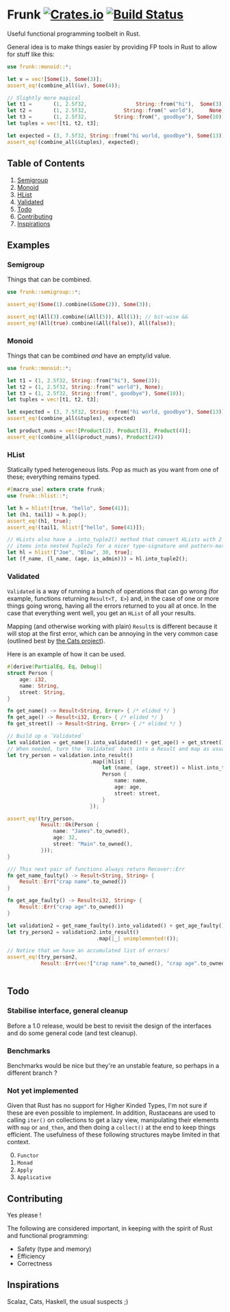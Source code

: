 # Frunk [![Crates.io](https://img.shields.io/crates/v/frunk.svg)](https://crates.io/crates/frunk) [![Build Status](https://travis-ci.org/lloydmeta/frunk.svg?branch=master)](https://travis-ci.org/lloydmeta/frunk)

Useful functional programming toolbelt in Rust.

General idea is to make things easier by providing FP tools in Rust to allow for stuff like this:

```rust
use frunk::monoid::*;

let v = vec![Some(1), Some(3)];
assert_eq!(combine_all(&v), Some(4));

// Slightly more magical
let t1 =       (1, 2.5f32,                String::from("hi"),  Some(3));
let t2 =       (1, 2.5f32,            String::from(" world"),     None);
let t3 =       (1, 2.5f32,         String::from(", goodbye"), Some(10));
let tuples = vec![t1, t2, t3];

let expected = (3, 7.5f32, String::from("hi world, goodbye"), Some(13));
assert_eq!(combine_all(&tuples), expected);
```

## Table of Contents

1. [Semigroup](#semigroup)
2. [Monoid](#monoid)
3. [HList](#hlist)
4. [Validated](#validated)
5. [Todo](#todo)
5. [Contributing](#contributing)
6. [Inspirations](#inspirations)

## Examples

### Semigroup

Things that can be combined.

```rust
use frunk::semigroup::*;

assert_eq!(Some(1).combine(&Some(2)), Some(3));

assert_eq!(All(3).combine(&All(5)), All(1)); // bit-wise && 
assert_eq!(All(true).combine(&All(false)), All(false));
```

### Monoid

Things that can be combined *and* have an empty/id value.

```rust
use frunk::monoid::*;

let t1 = (1, 2.5f32, String::from("hi"), Some(3));
let t2 = (1, 2.5f32, String::from(" world"), None);
let t3 = (1, 2.5f32, String::from(", goodbye"), Some(10));
let tuples = vec![t1, t2, t3];

let expected = (3, 7.5f32, String::from("hi world, goodbye"), Some(13));
assert_eq!(combine_all(&tuples), expected)

let product_nums = vec![Product(2), Product(3), Product(4)];
assert_eq!(combine_all(&product_nums), Product(24))
```

### HList

Statically typed heterogeneous lists. Pop as much as you want from one of these; everything
remains typed.

```rust
#[macro_use] extern crate frunk;
use frunk::hlist::*;

let h = hlist![true, "hello", Some(41)];
let (h1, tail1) = h.pop();
assert_eq!(h1, true);
assert_eq!(tail1, hlist!["hello", Some(41)]);

// HLists also have a .into_tuple2() method that convert HLists with 2 or more 
// items into nested Tuple2s for a nicer type-signature and pattern-matching experience
let hl = hlist!["Joe", "Blow", 30, true];
let (f_name, (l_name, (age, is_admin))) = hl.into_tuple2();
```

### Validated

`Validated` is a way of running a bunch of operations that can go wrong (for example,
functions returning `Result<T, E>`) and, in the case of one or more things going wrong, 
having all the errors returned to you all at once. In the case that everything went well, you get
an `HList` of all your results. 

Mapping (and otherwise working with plain) `Result`s is different because it will 
stop at the first error, which can be annoying in the very common case (outlined 
best by [the Cats project](http://typelevel.org/cats/tut/validated.html)). 

Here is an example of how it can be used.

```rust
#[derive(PartialEq, Eq, Debug)]
struct Person {
    age: i32,
    name: String,
    street: String,
}

fn get_name() -> Result<String, Error> { /* elided */ }
fn get_age() -> Result<i32, Error> { /* elided */ }
fn get_street() -> Result<String, Error> { /* elided */ }

// Build up a `Validated`
let validation = get_name().into_validated() + get_age() + get_street();
// When needed, turn the `Validated` back into a Result and map as usual
let try_person = validation.into_result()
                           .map(|hlist| {
                               let (name, (age, street)) = hlist.into_tuple2();
                               Person {
                                   name: name,
                                   age: age,
                                   street: street,
                               }
                           });

assert_eq!(try_person,
           Result::Ok(Person {
               name: "James".to_owned(),
               age: 32,
               street: "Main".to_owned(),
           }));
}

/// This next pair of functions always return Recover::Err 
fn get_name_faulty() -> Result<String, String> {
    Result::Err("crap name".to_owned())
}

fn get_age_faulty() -> Result<i32, String> {
    Result::Err("crap age".to_owned())
}

let validation2 = get_name_faulty().into_validated() + get_age_faulty();
let try_person2 = validation2.into_result()
                             .map(|_| unimplemented!());

// Notice that we have an accumulated list of errors!
assert_eq!(try_person2,
           Result::Err(vec!["crap name".to_owned(), "crap age".to_owned()]));
    
```

## Todo

### Stabilise interface, general cleanup

Before a 1.0 release, would be best to revisit the design of the interfaces
and do some general code (and test cleanup).

### Benchmarks

Benchmarks would be nice but they're an unstable feature, so perhaps in a different branch ?

### Not yet implemented 

Given that Rust has no support for Higher Kinded Types, I'm not sure if these
are even possible to implement. In addition, Rustaceans are used to calling `iter()` 
on collections to get a lazy view, manipulating their elements with `map`
or `and_then`, and then doing a `collect()` at the end to keep things
efficient. The usefulness of these following structures maybe limited in that context.

0. `Functor`
1. `Monad`
2. `Apply`
3. `Applicative`

## Contributing

Yes please ! 

The following are considered important, in keeping with the spirit of Rust and functional programming:

- Safety (type and memory)
- Efficiency
- Correctness

## Inspirations

Scalaz, Cats, Haskell, the usual suspects ;)